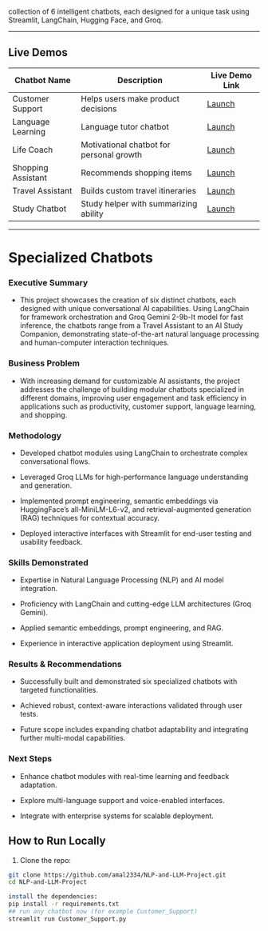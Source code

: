  collection of 6 intelligent chatbots, each designed for a unique task using Streamlit, LangChain, Hugging Face, and Groq.

---

## Live Demos

| Chatbot Name         | Description                             | Live Demo Link |
|----------------------|-----------------------------------------|----------------|
| Customer Support     | Helps users make product decisions      | [Launch](https://nlp-and-llm-project-4c7d6ojrm62hm7n5py5bik.streamlit.app/) |
| Language Learning    | Language tutor chatbot                  | [Launch](https://nlp-and-llm-project-koxdsnsvyjg79vajwedwrc.streamlit.app/) |
| Life Coach           | Motivational chatbot for personal growth| [Launch](https://nlp-and-llm-project-8rejon7nticykp5588aru5.streamlit.app/) |
| Shopping Assistant   | Recommends shopping items               | [Launch](https://nlp-and-llm-project-hoo4bttzzpip9hgizkxsbh.streamlit.app/) |
| Travel Assistant     | Builds custom travel itineraries        | [Launch](https://nlp-and-llm-project-qvx3vx4gizk7yvylzpwkzk.streamlit.app/) |
| Study Chatbot        | Study helper with summarizing ability   | [Launch](https://nlp-and-llm-project-ndrbmhxappbsm9v7ngy52as.streamlit.app/) |

------

<p align="center">
  <h1> Specialized Chatbots </h1>
</p>

### Executive Summary
- This project showcases the creation of six distinct chatbots, each designed with unique conversational AI capabilities. Using LangChain for framework orchestration and Groq Gemini 2-9b-It model for fast inference, the chatbots range from a Travel Assistant to an AI Study Companion, demonstrating state-of-the-art natural language processing and human-computer interaction techniques.

### Business Problem
- With increasing demand for customizable AI assistants, the project addresses the challenge of building modular chatbots specialized in different domains, improving user engagement and task efficiency in applications such as productivity, customer support, language learning, and shopping.

### Methodology
- Developed chatbot modules using LangChain to orchestrate complex conversational flows.

- Leveraged Groq LLMs for high-performance language understanding and generation.

- Implemented prompt engineering, semantic embeddings via HuggingFace’s all-MiniLM-L6-v2, and retrieval-augmented generation (RAG) techniques for contextual accuracy.

- Deployed interactive interfaces with Streamlit for end-user testing and usability feedback.

### Skills Demonstrated
- Expertise in Natural Language Processing (NLP) and AI model integration.

- Proficiency with LangChain and cutting-edge LLM architectures (Groq Gemini).

- Applied semantic embeddings, prompt engineering, and RAG.

- Experience in interactive application deployment using Streamlit.

### Results & Recommendations
- Successfully built and demonstrated six specialized chatbots with targeted functionalities.

- Achieved robust, context-aware interactions validated through user tests.

- Future scope includes expanding chatbot adaptability and integrating further multi-modal capabilities.

### Next Steps
- Enhance chatbot modules with real-time learning and feedback adaptation.

- Explore multi-language support and voice-enabled interfaces.

- Integrate with enterprise systems for scalable deployment.


##  How to Run Locally

1. Clone the repo:
```bash
git clone https://github.com/amal2334/NLP-and-LLM-Project.git
cd NLP-and-LLM-Project

install the dependencies:
pip install -r requirements.txt
## run any chatbot now (for example Customer_Support)
streamlit run Customer_Support.py
